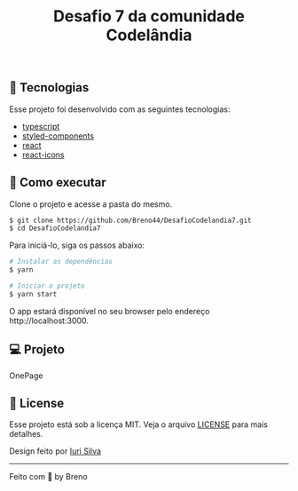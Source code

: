 <h1 align="center">
  Desafio 7 da comunidade Codelândia
</h1>

<br>

## 🧪 Tecnologias

Esse projeto foi desenvolvido com as seguintes tecnologias:

- [typescript](https://www.typescriptlang.org/)
- [styled-components](https://styled-components.com/)
- [react](https://pt-br.reactjs.org/)
- [react-icons](https://react-icons.github.io/react-icons/)

## 🚀 Como executar

Clone o projeto e acesse a pasta do mesmo.

```bash
$ git clone https://github.com/Breno44/DesafioCodelandia7.git
$ cd DesafioCodelandia7
```

Para iniciá-lo, siga os passos abaixo:

```bash
# Instalar as dependências
$ yarn

# Iniciar o projeto
$ yarn start
```

O app estará disponível no seu browser pelo endereço http://localhost:3000.

## 💻 Projeto

OnePage

## 📝 License

Esse projeto está sob a licença MIT. Veja o arquivo [LICENSE](LICENSE.md) para mais detalhes.

Design feito por [Iuri Silva](https://github.com/iuricode)

---

Feito com 💜 by Breno
